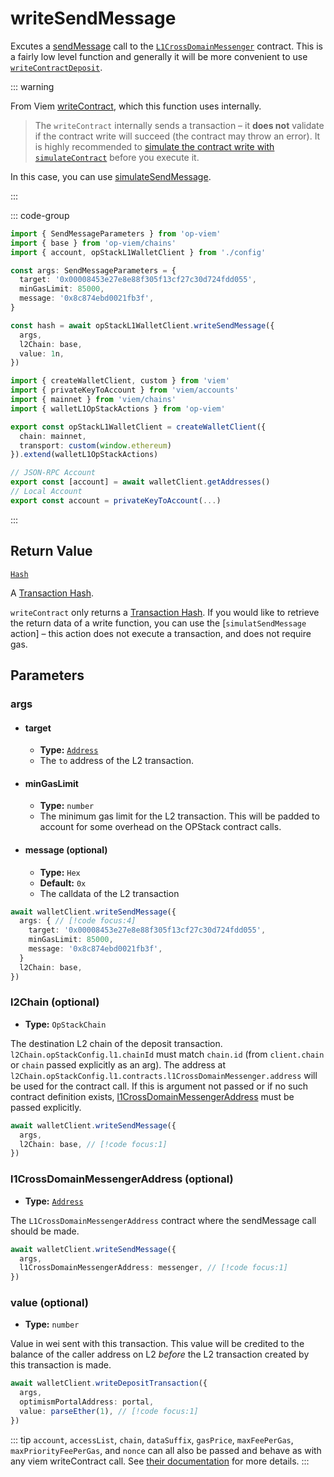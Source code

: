 # writeSendMessage

Excutes a [sendMessage](https://github.com/ethereum-optimism/optimism/blob/develop/packages/contracts-bedrock/src/universal/CrossDomainMessenger.sol#L180) call to the [`L1CrossDomainMessenger`](https://github.com/ethereum-optimism/optimism/blob/develop/packages/contracts-bedrock/src/L1/L1CrossDomainMessenger.sol) contract. This is a fairly low level function and generally it will be more convenient to use [`writeContractDeposit`](/docs/actions/wallet/L1/writeContractDeposit).

::: warning

From Viem [writeContract]((https://viem.sh/docs/contract/writeContract.html#writecontract)), which this function uses internally.

> The `writeContract` internally sends a transaction – it **does not** validate if the contract write will succeed (the contract may throw an error). It is highly recommended to [simulate the contract write with `simulateContract`](#usage) before you execute it.

In this case, you can use [simulateSendMessage](/docs/actions/wallet/L1/simulateSendMessage).

:::

::: code-group

```ts [example.ts]
import { SendMessageParameters } from 'op-viem'
import { base } from 'op-viem/chains'
import { account, opStackL1WalletClient } from './config'

const args: SendMessageParameters = {
  target: '0x00008453e27e8e88f305f13cf27c30d724fdd055',
  minGasLimit: 85000,
  message: '0x8c874ebd0021fb3f',
}

const hash = await opStackL1WalletClient.writeSendMessage({
  args,
  l2Chain: base,
  value: 1n,
})
```

```ts [config.ts]
import { createWalletClient, custom } from 'viem'
import { privateKeyToAccount } from 'viem/accounts'
import { mainnet } from 'viem/chains'
import { walletL1OpStackActions } from 'op-viem'

export const opStackL1WalletClient = createWalletClient({
  chain: mainnet,
  transport: custom(window.ethereum)
}).extend(walletL1OpStackActions)

// JSON-RPC Account
export const [account] = await walletClient.getAddresses()
// Local Account
export const account = privateKeyToAccount(...)
```

:::

## Return Value

[`Hash`](https://viem.sh/docs/glossary/types#hash)

A [Transaction Hash](https://viem.sh/docs/glossary/terms#hash).

`writeContract` only returns a [Transaction Hash](https://viem.sh/docs/glossary/terms#hash). If you would like to retrieve the return data of a write function, you can use the [`simulatSendMessage` action] – this action does not execute a transaction, and does not require gas.

## Parameters

### args

- #### target
  - **Type:** [`Address`](https://viem.sh/docs/glossary/types#address)
  - The `to` address of the L2 transaction.

- #### minGasLimit
  - **Type:** `number`
  - The minimum gas limit for the L2 transaction. This will be padded to account for some overhead on the OPStack contract calls.

- #### message (optional)
  - **Type:** `Hex`
  - **Default:** `0x`
  - The calldata of the L2 transaction

```ts
await walletClient.writeSendMessage({
  args: { // [!code focus:4]
    target: '0x00008453e27e8e88f305f13cf27c30d724fdd055',
    minGasLimit: 85000,
    message: '0x8c874ebd0021fb3f',
  }
  l2Chain: base,
})
```

### l2Chain (optional)

- **Type:** `OpStackChain`

The destination L2 chain of the deposit transaction. `l2Chain.opStackConfig.l1.chainId` must match `chain.id` (from `client.chain` or `chain` passed explicitly as an arg). The address at `l2Chain.opStackConfig.l1.contracts.l1CrossDomainMessenger.address` will be used for the contract call. If this is argument not passed or if no such contract definition exists, [l1CrossDomainMessengerAddress](#l1CrossDomainMessengerAddress) must be passed explicitly.

```ts
await walletClient.writeSendMessage({
  args,
  l2Chain: base, // [!code focus:1]
})
```

### l1CrossDomainMessengerAddress (optional)

- **Type:** [`Address`](https://viem.sh/docs/glossary/types#address)

The `L1CrossDomainMessengerAddress` contract where the sendMessage call should be made.

```ts
await walletClient.writeSendMessage({
  args,
  l1CrossDomainMessengerAddress: messenger, // [!code focus:1]
})
```

### value (optional)

- **Type:** `number`

Value in wei sent with this transaction. This value will be credited to the balance of the caller address on L2 _before_ the L2 transaction created by this transaction is made.

```ts
await walletClient.writeDepositTransaction({
  args,
  optimismPortalAddress: portal,
  value: parseEther(1), // [!code focus:1]
})
```

::: tip
`account`, `accessList`, `chain`, `dataSuffix`, `gasPrice`, `maxFeePerGas`, `maxPriorityFeePerGas`, and `nonce` can all also be passed and behave as with any viem writeContract call. See [their documentation](https://viem.sh/docs/contract/writeContract.html#writecontract) for more details.
:::
